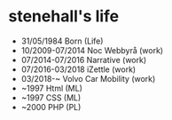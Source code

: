 stenehall's life
===============
- 31/05/1984 Born (Life)
- 10/2009-07/2014 Noc Webbyrå (work)
- 07/2014-07/2016 Narrative (work)
- 07/2016-03/2018 iZettle (work)
- 03/2018-~ Volvo Car Mobility (work)
- ~1997 Html (ML)
- ~1997 CSS (ML)
- ~2000 PHP (PL)
